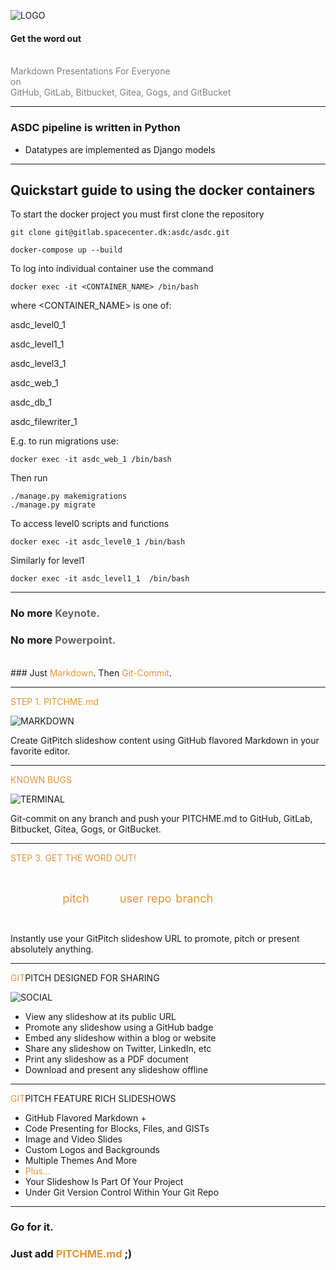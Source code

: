 ![LOGO](http://asdc.space.dtu.dk/static/asim/assets/ASDClogoTransparent.png)

#### Get the word out
<br>
<span style="color:gray">Markdown Presentations For Everyone</span>
<br>
<span style="color:gray">on</span>
<br>
<span style="color:gray">GitHub, GitLab, Bitbucket, Gitea, Gogs, and GitBucket</span>

---

### ASDC pipeline is written in Python
- Datatypes are implemented as Django models

---
## Quickstart guide to using the docker containers

To start the docker project you must first clone the repository

```
git clone git@gitlab.spacecenter.dk:asdc/asdc.git
```

```
docker-compose up --build
```

To log into individual container use the command 
```
docker exec -it <CONTAINER_NAME> /bin/bash 
```


where <CONTAINER_NAME> is one of:


asdc_level0_1

asdc_level1_1

asdc_level3_1

asdc_web_1

asdc_db_1 

asdc_filewriter_1

E.g. to run migrations use:

```
docker exec -it asdc_web_1 /bin/bash 
```

Then run

```
./manage.py makemigrations
./manage.py migrate
```

To access level0 scripts and functions
```
docker exec -it asdc_level0_1 /bin/bash 
 ```

Similarly for level1 
```
docker exec -it asdc_level1_1  /bin/bash 
```
---
### No more <span style="color: #666666">Keynote.</span>
### No more <span style="color: #666666">Powerpoint.</span>
<br>
### Just <span style="color: #e49436">Markdown</span>. Then <span style="color: #e49436">Git-Commit</span>.

---

<span style="color: #e49436">STEP 1. PITCHME.md</span>

![MARKDOWN](https://d1z75bzl1vljy2.cloudfront.net/hello-world/markdown.png)

Create GitPitch slideshow content using GitHub flavored Markdown in your favorite editor.

---

<span style="color: #e49436">KNOWN BUGS</span>

![TERMINAL](https://d1z75bzl1vljy2.cloudfront.net/hello-world/terminal.png)

Git-commit on any branch and push your PITCHME.md to GitHub, GitLab, Bitbucket, Gitea, Gogs, or GitBucket.

---

<span style="color: #e49436">STEP 3. GET THE WORD OUT!</span>

<br>

<span style="font-size: 1.3em;"><span style="color:white">htt</span><span style="color:white">ps://git</span><span style="color: #e49436">pitch</span><span style="color: white">.com/<span style="color: #e49436">user</span>/<span style="color: #e49436">repo</span>/<span style="color: #e49436">branch</span></span>

<br>

Instantly use your GitPitch slideshow URL to promote, pitch or present absolutely anything.

---

<span style="color: #e49436">GIT</span>PITCH DESIGNED FOR SHARING

![SOCIAL](https://d1z75bzl1vljy2.cloudfront.net/hello-world/gp-social.jpg)

- View any slideshow at its public URL
- Promote any slideshow using a GitHub badge
- Embed any slideshow within a blog or website
- Share any slideshow on Twitter, LinkedIn, etc
- Print any slideshow as a PDF document
- Download and present any slideshow offline

---

<span style="color: #e49436">GIT</span>PITCH FEATURE RICH SLIDESHOWS

- GitHub Flavored Markdown +
- Code Presenting for Blocks, Files, and GISTs
- Image and Video Slides
- Custom Logos and Backgrounds
- Multiple Themes And More
- <span style="color: #e49436">Plus...</span>
- Your Slideshow Is Part Of Your Project
- Under Git Version Control Within Your Git Repo


---

### Go for it.
### Just add <span style="color: #e49436; text-transform: none">PITCHME.md</span> ;)
